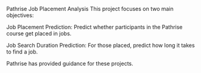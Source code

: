 Pathrise Job Placement Analysis
This project focuses on two main objectives:

Job Placement Prediction:
Predict whether participants in the Pathrise course get placed in jobs.

Job Search Duration Prediction:
For those placed, predict how long it takes to find a job.

Pathrise has provided guidance for these projects.
